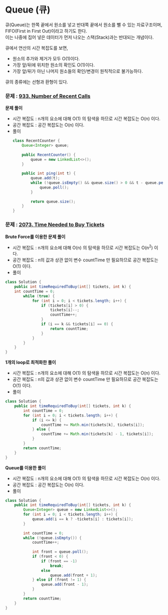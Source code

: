 # Queue (큐)

큐(Queue)는 한쪽 끝에서 원소를 넣고 반대쪽 끝에서 원소를 뺄 수 있는 자료구조이며, FIFO(First in First Out)이라고 하기도 한다.   
이는 나중에 집어 넣은 데이터가 먼저 나오는 스택(Stack)과는 반대되는 개념이다.

큐에서 연산의 시간 복잡도를 보면, 
- 원소의 추가와 제거가 모두 O(1)이다.
- 가장 앞/뒤에 위치한 원소의 확인도 O(1)이다.
- 가장 앞/뒤가 아닌 나머지 원소들의 확인/변경이 원칙적으로 불가능하다.

큐의 종류에는 선형과 환형이 있다.

### 문제 : [933. Number of Recent Calls](https://leetcode.com/problems/number-of-recent-calls/)
**문제 풀이**
- 시간 복잡도 : n개의 요소에 대해 O(1) 의 탐색을 하므로 시간 복잡도는 O(n) 이다.
- 공간 복잡도 : 공간 복잡도는 O(n) 이다.
- 풀이
    ```java
    class RecentCounter {
        Queue<Integer> queue;
        
        public RecentCounter() {
            queue = new LinkedList<>();
        }
        
        public int ping(int t) {
            queue.add(t);
            while (!queue.isEmpty() && queue.size() > 0 && t - queue.peek() > 3000) {
                queue.poll();
            }
            
            return queue.size();
        }
    }
    ```
  
### 문제 : [2073. Time Needed to Buy Tickets](https://leetcode.com/problems/time-needed-to-buy-tickets/)
**Brute Force를 이용한 문제 풀이**
- 시간 복잡도 : n개의 요소에 대해 O(n) 의 탐색을 하므로 시간 복잡도는 O(n<sup>2</sup>) 이다.
- 공간 복잡도 : n의 값과 상관 없이 변수 countTime 만 필요하므로 공간 복잡도는 O(1) 이다.
- 풀이
```java
class Solution {
    public int timeRequiredToBuy(int[] tickets, int k) {
    int countTime = 0;
        while (true) {
            for (int i = 0; i < tickets.length; i++) {
                if (tickets[i] > 0) {
                    tickets[i]--;
                    countTime++;
                }
                if (i == k && tickets[i] == 0) {
                    return countTime;
                }
            }
        }
    }
}
```

**1개의 loop로 최적화한 풀이**
- 시간 복잡도 : n개의 요소에 대해 O(1) 의 탐색을 하므로 시간 복잡도는 O(n) 이다.
- 공간 복잡도 : n의 값과 상관 없이 변수 countTime 만 필요하므로 공간 복잡도는 O(1) 이다.
- 풀이
```java
class Solution {
    public int timeRequiredToBuy(int[] tickets, int k) {
        int countTime = 0;
        for (int i = 0; i < tickets.length; i++) {
            if (i <= k) {
                countTime += Math.min(tickets[k], tickets[i]);
            } else {
                countTime += Math.min(tickets[k] - 1, tickets[i]);
            }
        }
        return countTime;
    }
}
```

**Queue를 이용한 풀이**
- 시간 복잡도 : n개의 요소에 대해 O(1) 의 탐색을 하므로 시간 복잡도는 O(n) 이다.
- 공간 복잡도 : 공간 복잡도는 O(n) 이다.
- 풀이
```java
class Solution {
    public int timeRequiredToBuy(int[] tickets, int k) {
        Queue<Integer> queue = new LinkedList<>();
        for (int i = 0; i < tickets.length; i++) {
            queue.add(i == k ? -tickets[i] : tickets[i]);
        }
        
        int countTime = 0;
        while (!queue.isEmpty()) {
            countTime++;
            
            int front = queue.poll();
            if (front < 0) {
                if (front == -1)
                    break;
                else
                    queue.add(front + 1);
            } else if (front != 1) {
                queue.add(front - 1);
            }
        }
        return countTime;
    }
}
```